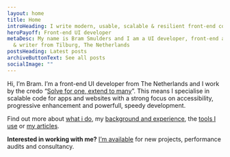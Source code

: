 ```yaml
---
layout: home
title: Home
introHeading: I write modern, usable, scalable & resilient front-end code
heroPayoff: Front-end UI developer
metaDesc: My name is Bram Smulders and I am a UI developer, front-end architect
  & writer from Tilburg, The Netherlands
postsHeading: Latest posts
archiveButtonText: See all posts
socialImage: ""
---
```


Hi, I’m Bram. I’m a front-end UI developer from The Netherlands and I work by the credo “[Solve for one, extend to many](https://medium.com/@leannemdobson/solve-for-one-extend-to-many-inclusive-design-and-why-it-matters-48336f4641a0)”. This means I specialise in scalable code for apps and websites with a strong focus on accessibility, progressive enhancement and powerfull, speedy development.

Find out more about [what i do](awesome/#heading-experience), my [background and experience](/awesome), the [tools I use](/using) or [my articles](#articles).

**Interested in working with me?** <a href="/available" class="c-button  c-button--inline">I’m available</a> for new projects, performance audits and consultancy.


